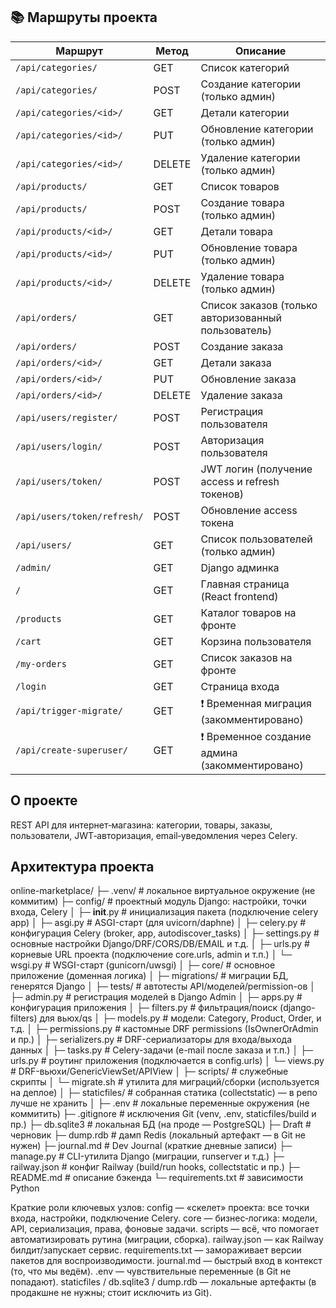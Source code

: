 ## 📚 Маршруты проекта

| Маршрут                         | Метод | Описание                                            |
|----------------------------------|--------|-----------------------------------------------------|
| `/api/categories/`              | GET    | Список категорий                                    |
| `/api/categories/`              | POST   | Создание категории (только админ)                   |
| `/api/categories/<id>/`         | GET    | Детали категории                                    |
| `/api/categories/<id>/`         | PUT    | Обновление категории (только админ)                 |
| `/api/categories/<id>/`         | DELETE | Удаление категории (только админ)                   |
| `/api/products/`                | GET    | Список товаров                                      |
| `/api/products/`                | POST   | Создание товара (только админ)                      |
| `/api/products/<id>/`           | GET    | Детали товара                                       |
| `/api/products/<id>/`           | PUT    | Обновление товара (только админ)                    |
| `/api/products/<id>/`           | DELETE | Удаление товара (только админ)                      |
| `/api/orders/`                  | GET    | Список заказов (только авторизованный пользователь) |
| `/api/orders/`                  | POST   | Создание заказа                                     |
| `/api/orders/<id>/`             | GET    | Детали заказа                                       |
| `/api/orders/<id>/`             | PUT    | Обновление заказа                                   |
| `/api/orders/<id>/`             | DELETE | Удаление заказа                                     |
| `/api/users/register/`          | POST   | Регистрация пользователя                            |
| `/api/users/login/`             | POST   | Авторизация пользователя                            |
| `/api/users/token/`             | POST   | JWT логин (получение access и refresh токенов)      |
| `/api/users/token/refresh/`     | POST   | Обновление access токена                            |
| `/api/users/`                   | GET    | Список пользователей (только админ)               |
| `/admin/`                       | GET    | Django админка                                      |
| `/`                             | GET    | Главная страница (React frontend)                   |
| `/products`                     | GET    | Каталог товаров на фронте                           |
| `/cart`                         | GET    | Корзина пользователя                                |
| `/my-orders`                    | GET    | Список заказов на фронте                            |
| `/login`                        | GET    | Страница входа                                      |
| `/api/trigger-migrate/`         | GET    | ❗ Временная миграция (закомментировано)             |
| `/api/create-superuser/`        | GET    | ❗ Временное создание админа (закомментировано)      |


## О проекте
REST API для интернет‑магазина: категории, товары, заказы, пользователи, JWT‑авторизация, email‑уведомления через Celery.


## Архитектура проекта
online-marketplace/
├─ .venv/                      # локальное виртуальное окружение (не коммитим)
├─ config/                     # проектный модуль Django: настройки, точки входа, Celery
│  ├─ __init__.py              # инициализация пакета (подключение celery app)
│  ├─ asgi.py                  # ASGI-старт (для uvicorn/daphne)
│  ├─ celery.py                # конфигурация Celery (broker, app, autodiscover_tasks)
│  ├─ settings.py              # основные настройки Django/DRF/CORS/DB/EMAIL и т.д.
│  ├─ urls.py                  # корневые URL проекта (подключение core.urls, admin и т.п.)
│  └─ wsgi.py                  # WSGI-старт (gunicorn/uwsgi)
│
├─ core/                       # основное приложение (доменная логика)
│  ├─ migrations/              # миграции БД, генерятся Django
│  ├─ tests/                   # автотесты API/моделей/permission-ов
│  ├─ admin.py                 # регистрация моделей в Django Admin
│  ├─ apps.py                  # конфигурация приложения
│  ├─ filters.py               # фильтрация/поиск (django-filters) для вьюх/qs
│  ├─ models.py                # модели: Category, Product, Order, и т.д.
│  ├─ permissions.py           # кастомные DRF permissions (IsOwnerOrAdmin и пр.)
│  ├─ serializers.py           # DRF-сериализаторы для входа/выхода данных
│  ├─ tasks.py                 # Celery-задачи (e-mail после заказа и т.п.)
│  ├─ urls.py                  # роутинг приложения (подключается в config.urls)
│  └─ views.py                 # DRF-вьюхи/GenericViewSet/APIView
│
├─ scripts/                    # служебные скрипты
│  └─ migrate.sh               # утилита для миграций/сборки (используется на деплое)
│
├─ staticfiles/                # собранная статика (collectstatic) — в репо лучше не хранить
│
├─ .env                        # локальные переменные окружения (не коммитить)
├─ .gitignore                  # исключения Git (venv, .env, staticfiles/build и пр.)
├─ db.sqlite3                  # локальная БД (на проде — PostgreSQL)
├─ Draft                       # черновик
├─ dump.rdb                    # дамп Redis (локальный артефакт — в Git не нужен)
├─ journal.md                  # Dev Journal (краткие дневные записи)
├─ manage.py                   # CLI-утилита Django (миграции, runserver и т.д.)
├─ railway.json                # конфиг Railway (build/run hooks, collectstatic и пр.)
├─ README.md                   # описание бэкенда
└─ requirements.txt            # зависимости Python


Краткие роли ключевых узлов:
config — «скелет» проекта: все точки входа, настройки, подключение Celery.
core — бизнес‑логика: модели, API, сериализация, права, фоновые задачи.
scripts — всё, что помогает автоматизировать рутина (миграции, сборка).
railway.json — как Railway билдит/запускает сервис.
requirements.txt — замораживает версии пакетов для воспроизводимости.
journal.md — быстрый вход в контекст (то, что мы ведём).
.env — чувствительные переменные (в Git не попадают).
staticfiles / db.sqlite3 / dump.rdb — локальные артефакты (в продакшне не нужны; стоит исключить из Git).